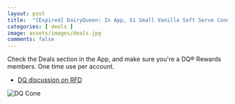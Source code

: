 ```yaml
---
layout: post
title:  "[Expired] DairyQueen: In App, $1 Small Vanilla Soft Serve Cone (dipped or undipped) - until Apr 21st, 2024"
categories: [ deals ]
image: assets/images/deals.jpg
comments: false
---
```


Check the Deals section in the App, and make sure you're a DQ® Rewards members. One time use per account.

- [DQ discussion on RFD](https://forums.redflagdeals.com/dairy-queen-1-small-vanilla-soft-serve-cone-dipped-undipped-only-available-app-week-2687015/)

![DQ Cone](https://dairyqueen-prod.dotcdn.io/dA/c06dfa4082/fileAsset/vanilla-cone-kids.png)


